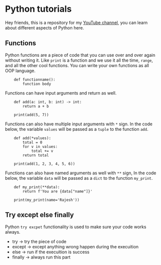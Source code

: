 # Python tutorials
Hey friends, this is a repository for my [YouTube channel](https://www.youtube.com/channel/UCOT01XvBSj12xQsANtTeAcQ), you can learn about different aspects of Python here.

## Functions
Python functions are a piece of code that you can use over and over again without writing it. Like `print` is a function and we use it all the time, `range`, and all the other cool functions. You can write your own functions as all OOP language.

```
    def functionname():
        function body
```

Functions can have input arguments and return as well.

```
    def add(a: int, b: int) -> int:
        return a + b

    print(add(5, 7))
```

Functions can also have multiple input arguments with `*` sign. In the code below, the variable `values` will be passed as a `tuple` to the function `add`. 

```
    def add(*values):
        total = 0
        for v in values:
            total += v
        return total

    print(add(1, 2, 3, 4, 5, 6))
```

Functions can also have named arguments as well with `**` sign, In the code below, the variable `data` will be passed as a `dict` to the function `my_print`.

```
    def my_print(**data):
        return f'You are {data["name"]}'

    print(my_print(name='Rajesh'))
```

## Try except else finally
Python `try excpet` functionality is used to make sure your code works always.

* try -> try the piece of code
* except -> except anything wrong happen during the execuition
* else -> run if the execuition is success
* finally -> always run this part